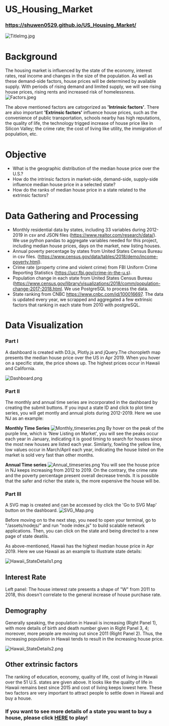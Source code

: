 # US_Housing_Market   
### https://shuwen0529.github.io/US_Housing_Market/

![TitleImg.jpg](images/TitleImg.jpg)

# Background
The housing market is influenced by the state of the economy, interest rates, real income and changes in the size of the population. As well as these demand-side factors, house prices will be determined by available supply. With periods of rising demand and limited supply, we will see rising house prices, rising rents and increased risk of homelessness.
![Factors.jpeg](images/factors-affecting-house-prices.jpg)

The above mentioned factors are catogorized as **'Intrinsic factors'**. There are also important **'Extrinsic factors'** influence house prices, such as the convenience of public transportation, schools nearby has high reputations, the quality of life, the technology trigged increase of house price like in Silicon Valley; the crime rate; the cost of living like utility, the immigration of population, etc.

# Objective
+ What is the geographic distribution of the median house price over the U.S.?
+ How do the intrinsic factors in market-side, demand-side, supply-side influence median house price in a selected state?
+ How do the ranks of median house price in a state related to the extrinsic factors?

# Data Gathering and Processing
+ Monthly residential data by states, including 33 variables during 2012-2019 in csv and JSON files (https://www.realtor.com/research/data/). We use python pandas to aggregate variables needed for this project, including median house prices, days on the market, new listing houses.
+ Annual poverty percentage by states from United States Census Bureau in csv files. (https://www.census.gov/data/tables/2018/demo/income-poverty.html).
+ Crime rate (property crime and violent crime) from FBI Uniform Crime Reporting Statistics (https://ucr.fbi.gov/crime-in-the-u.s).
+ Population change in each state from United States Census Bureau (https://www.census.gov/library/visualizations/2018/comm/population-change-2017-2018.html. We use PostgreSQL to process the data.
+ State ranking from CNBC https://www.cnbc.com/id/100016697. The data is updated every year, we scrapped and aggregated a few extrinsic factors that ranking in each state from 2010 with postgreSQL.

# Data Visualization
### Part I 
A dashboard is created with D3.js, Plotly.js and jQuery.The choropleth map presents the median house price over the US in Apr 2019. When you hover on a specific state, the price shows up. The highest prices occur in Hawaii and California. 

![Dashboard.png](images/US_Housing_Market_Dashborad.png) 

### Part II
The monthly and annual time series are incorporated in the dashboard by creating the submit buttons. If you input a state ID and click to plot time series, you will get montly and annual plots during 2012-2019. Here we use NJ as an example:

**Monthly Time Series**
![Monthly_timeseries.png](images/Monthly_timeseries.png)
By hover on the peak of the purple line, which is 'New Listing on Market', you will see the peaks occur each year in January, indicating it is good timing to search for houses since the most new houses are listed each year. Similarly, fowling the yellow line, low values occur in March/April each year, indicating the house listed on the market is sold very fast than other months.

**Annual Time series**
![Annual_timeseries.png](images/Annual_timeseries.png)
You will see the house price in NJ keeps increasing from 2012 to 2019. On the contrary, the crime rate and the poverty percentage present overall decrease trends. It is possible that the safer and richer the state is, the more expensive the house will be.

### Part III 
A SVG map is created and can be accessed by click the 'Go to SVG Map' button on the dashboard. 
![SVG_Map.png](images/SVG_Map.png)

Before moving on to the next step, you need to open your terminal, go to "/assets/nodejs/" and run "node index.js" to build scalable network applications. Then, you can click on the state and being directed to a new page of state deatils. 

As above-mentioned, Hawaii has the highest median house price in Apr 2019. Here we use Hawaii as an example to illustrate state details:

![Hawaii_StateDetails1.png](images/Hawaii_StateDetails1.png)

## Interest Rate
Left panel: The house interest rate presents a shape of "W" from 2011 to 2018, this doesn't correlate to the general increase of house purchase rate.

## Demography
Generally speaking, the population in Hawaii is increasing (Right Panel 1), with more details of birth and death number given in Right Panel 3, 4; moreover, more people are moving out since 2011 (Right Panel 2). Thus, the increasing population in Hawaii tends to result in the increasing house price.

![Hawaii_StateDetails2.png](images/Hawaii_StateDetails2.png)

## Other extrinsic factors
The ranking of education, economy, quality of life, cost of living in Hawaii over the 51 U.S. states are given above. It looks like the quality of life in Hawaii remains best since 2015 and cost of living keeps lowest here. These two factors are very important to attract people to settle down in Hawaii and buy a house.

### If you want to see more details of a state you want to buy a house, please click [HERE](https://shuwen0529.github.io/US_Housing_Market/) to play!
